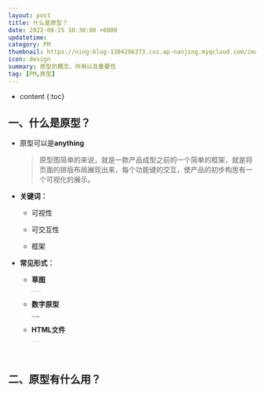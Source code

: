 ```yaml
---
layout: post
title: 什么是原型？
date: 2022-08-25 10:30:00 +0800
updatetime:
category: PM
thumbnail: https://ning-blog-1304206373.cos.ap-nanjing.myqcloud.com/image/thumbnail/banner-main-update.png
icon: design
summary: 原型的概念、作用以及重要性
tag: [PM,原型]
---
```


* content
{:toc}

## 一、什么是原型？

- 原型可以是**anything**

  > 原型图简单的来说，就是一款产品成型之前的一个简单的框架，就是将页面的排版布局展现出来，每个功能键的交互，使产品的初步构思有一个可视化的展示。

  

- **关键词：**

  - 可视性

  - 可交互性

  - 框架

    

- **常见形式：**

  - **草图**

    <img src="https://ning-blog-1304206373.cos.ap-nanjing.myqcloud.com/image/thumbnail/halacious-tZc3vjPCk-Q-unsplash.jpg" alt="halacious-tZc3vjPCk-Q-unsplash" style="zoom:8%;" />

    

  - **数字原型**

    <img src="https://ning-blog-1304206373.cos.ap-nanjing.myqcloud.com/image/thumbnail/banner-main-update.png" alt="Pixso画板" style="zoom:20%;" />

    

  - **HTML文件**

    <img src="https://ning-blog-1304206373.cos.ap-nanjing.myqcloud.com/image/posts_img/2022-08-25-Prototype-Study/mohammad-rahmani-oXlXu2qukGE-unsplash.jpg" alt="mohammad-rahmani-oXlXu2qukGE-unsplash" style="zoom:5%;" />

<br>

## 二、原型有什么用？